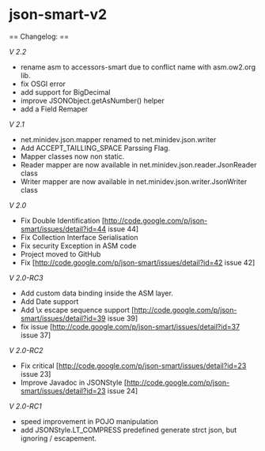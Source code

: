# json-smart-v2

== Changelog: ==

*V 2.2*
* rename asm to accessors-smart due to conflict name with asm.ow2.org lib.
* fix OSGI error
* add support for BigDecimal
* improve JSONObject.getAsNumber() helper
* add a Field Remaper

*V 2.1*
  * net.minidev.json.mapper renamed to net.minidev.json.writer
  * Add ACCEPT_TAILLING_SPACE Parssing Flag.
  * Mapper classes now non static.
  * Reader mapper are now available in net.minidev.json.reader.JsonReader class
  * Writer mapper are now available in net.minidev.json.writer.JsonWriter class

*V 2.0*
  * Fix Double Identification [http://code.google.com/p/json-smart/issues/detail?id=44 issue 44]
  * Fix Collection Interface Serialisation
  * Fix security Exception in ASM code
  * Project moved to GitHub
  * Fix [http://code.google.com/p/json-smart/issues/detail?id=42 issue 42]

*V 2.0-RC3*
  * Add custom data binding inside the ASM layer.
  * Add Date support
  * Add \x escape sequence support [http://code.google.com/p/json-smart/issues/detail?id=39 issue 39]
  * fix issue [http://code.google.com/p/json-smart/issues/detail?id=37 issue 37]

*V 2.0-RC2*
  * Fix critical [http://code.google.com/p/json-smart/issues/detail?id=23 issue 23]
  * Improve Javadoc in JSONStyle [http://code.google.com/p/json-smart/issues/detail?id=23 issue 24]

*V 2.0-RC1*
  * speed improvement in POJO manipulation
  * add JSONStyle.LT_COMPRESS predefined generate strct json, but ignoring / escapement.
